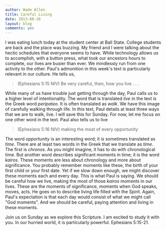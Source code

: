 ```yaml
---
author: Wade Allen
title: Careful Living
date: 2013-08-26
layout: blog
comments: yes
---
```


I was eating lunch today at the student center at Ball State. College students are back and the place was buzzing. My friend and I were talking about the hectic schedules that everyone seems to have. While technology allows us to accomplish, with a button press, what took our ancestors hours to complete, our lives are busier than ever. We mindlessly run from one activity to the other. Paul's admonition in this week's text is particularly relevant in our culture. He tells us,

>(Ephesians 5:15 NIV) Be very careful, then, how you live . . .

While many of us have trouble just getting through the day, Paul calls us to a higher level of intentionality. The word that is translated *live* in the text is the Greek word *peripateo*. It is often translated as *walk*. We have this image of carefully walking through life. In this text, Paul details at least three ways that we are to walk, live. I will save this for Sunday. For now, let me focus on one other word in the text. Paul also tells us to live

>(Ephesians 5:16 NIV) making the most of every opportunity

The word *opportunity* is an interesting word; it is sometimes translated as *time*. There are at least two words in the Greek that we translate as *time*. The first is *chronos*. As you might imagine, it has to do with chronological time. But another word describes significant moments in time; it is the word *kairos*. These moments are less about chronology and more about significance. You probably remember moments like these, the birth of your first child or your first date. Yet if we slow down enough, we might discover these moments each and every day. This is what Paul is saying. We should be careful how we live, making the most of those *kairos* moments in our lives. These are the moments of significance, moments when God speaks, moves, acts. He goes on to describe living life filled with the Spirit. Again, Paul's expectation is that each day would consist of what we might call "God moments". And we should be careful, paying attention and living in these moments.

Join us on Sunday as we explore this Scripture. I am excited to study it with you. In our hurried world, it is particularly powerful. Ephesians 5:15-21.
